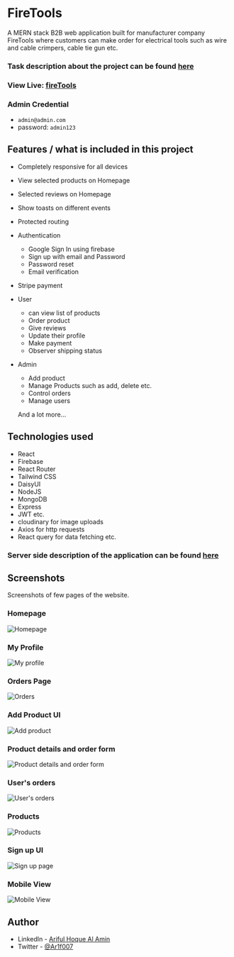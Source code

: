 # FireTools

A MERN stack B2B web application built for manufacturer company FireTools where customers can make order for electrical tools such as wire and cable crimpers, cable tie gun etc.

### Task description about the project can be found [here](https://github.com/ProgrammingHero1/Manufacturer-website-assignment/blob/main/task_description.md)

### View Live: [fireTools](https://firetools-971b5.web.app/)

### Admin Credential

- `admin@admin.com`
- password: `admin123`

## Features / what is included in this project

- Completely responsive for all devices
- View selected products on Homepage
- Selected reviews on Homepage
- Show toasts on different events
- Protected routing
- Authentication
  - Google Sign In using firebase
  - Sign up with email and Password
  - Password reset
  - Email verification
- Stripe payment

- User

  - can view list of products
  - Order product
  - Give reviews
  - Update their profile
  - Make payment
  - Observer shipping status

- Admin

  - Add product
  - Manage Products such as add, delete etc.
  - Control orders
  - Manage users

  And a lot more...

## Technologies used

- React
- Firebase
- React Router
- Tailwind CSS
- DaisyUI
- NodeJS
- MongoDB
- Express
- JWT etc.
- cloudinary for image uploads
- Axios for http requests
- React query for data fetching etc.

### Server side description of the application can be found [here](https://github.com/Ar1f007/fireTools-server#firetools)

## Screenshots

Screenshots of few pages of the website.

### Homepage

![Homepage](https://res.cloudinary.com/dv3wezqsc/image/upload/v1653584220/homepage_lgnqs8.png)

### My Profile

![My profile](https://res.cloudinary.com/dv3wezqsc/image/upload/v1653584531/My_profile_g4hmtc.png)

### Orders Page

![Orders](https://res.cloudinary.com/dv3wezqsc/image/upload/v1653584575/orderspage_edc72j.png)

### Add Product UI

![Add product](https://res.cloudinary.com/dv3wezqsc/image/upload/v1653584614/add_product_wei3o0.png)

### Product details and order form

![Product details and order form](https://res.cloudinary.com/dv3wezqsc/image/upload/v1653584663/prodDetailAndOrder_wjvphs.png)

### User's orders

![User's orders](https://res.cloudinary.com/dv3wezqsc/image/upload/v1653584732/userOrdersPage_ydjdwq.png)

### Products

![Products](https://res.cloudinary.com/dv3wezqsc/image/upload/v1653584730/products_nyk6pl.png)

### Sign up UI

![Sign up page](https://res.cloudinary.com/dv3wezqsc/image/upload/v1653584734/signupUI_a5apch.png)

### Mobile View

![Mobile View](https://res.cloudinary.com/dv3wezqsc/image/upload/v1653585503/mobileview_nydxrz.png)

## Author

- LinkedIn - [Ariful Hoque Al Amin](https://www.linkedin.com/in/ariful-hoque-al-amin-71b717161/)
- Twitter - [@Ar1f007](https://twitter.com/Ariif_007)
